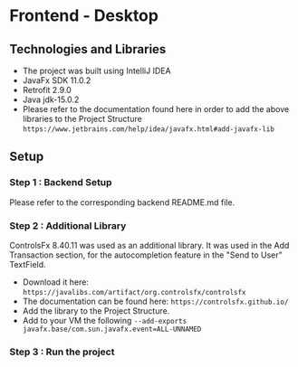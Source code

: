 # Frontend - Desktop

## Technologies and Libraries
* The project was built using IntelliJ IDEA 
* JavaFx SDK 11.0.2 
* Retrofit 2.9.0
* Java jdk-15.0.2
* Please refer to the documentation found here in order to add the above libraries to the Project Structure `https://www.jetbrains.com/help/idea/javafx.html#add-javafx-lib`

## Setup

### Step 1 : Backend Setup
Please refer to the corresponding backend README.md file.

### Step 2 : Additional Library
ControlsFx 8.40.11 was used as an additional library.
It was used in the Add Transaction section, for the autocompletion feature in the "Send to User" TextField.
* Download it here: `https://javalibs.com/artifact/org.controlsfx/controlsfx`
* The documentation can be found here: `https://controlsfx.github.io/` 
* Add the library to the Project Structure.
* Add to your VM the following  `--add-exports javafx.base/com.sun.javafx.event=ALL-UNNAMED`

### Step 3 : Run the project
